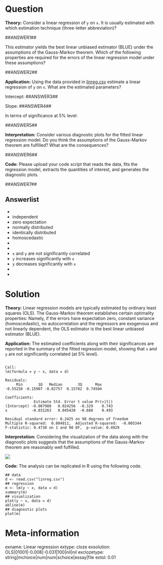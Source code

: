 

Question
========

**Theory:** Consider a linear regression of `y` on `x`. It is usually estimated with
which estimation technique (three-letter abbreviation)?

##ANSWER1##

This estimator yields the best linear unbiased estimator (BLUE) under the assumptions
of the Gauss-Markov theorem. Which of the following properties are required for the
errors of the linear regression model under these assumptions?

##ANSWER2##

**Application:** Using the data provided in [linreg.csv](linreg.csv) estimate a
linear regression of `y` on `x`. What are the estimated parameters?

Intercept: ##ANSWER3##

Slope: ##ANSWER4##

In terms of significance at 5% level:

##ANSWER5##

**Interpretation:** Consider various diagnostic plots for the fitted linear
regression model. Do you think the assumptions of the Gauss-Markov theorem are
fulfilled? What are the consequences?

##ANSWER6##

**Code:** Please upload your code script that reads the data, fits the regression model,
extracts the quantities of interest, and generates the diagnostic plots.

##ANSWER7##


Answerlist
----------
* 
* independent
* zero expectation
* normally distributed
* identically distributed
* homoscedastic
* 
* 
* `x` and `y` are not significantly correlated
* `y` increases significantly with `x`
* `y` decreases significantly with `x`
* 
* 

Solution
========

**Theory:** Linear regression models are typically estimated by ordinary least squares (OLS).
The Gauss-Markov theorem establishes certain optimality properties: Namely, if the errors
have expectation zero, constant variance (homoscedastic), no autocorrelation and the
regressors are exogenous and not linearly dependent, the OLS estimator is the best linear
unbiased estimator (BLUE).

**Application:** The estimated coefficients along with their significances are reported in the
summary of the fitted regression model, showing that `x` and `y` are not significantly correlated (at 5% level).


```

Call:
lm(formula = y ~ x, data = d)

Residuals:
     Min       1Q   Median       3Q      Max 
-0.55258 -0.15907 -0.02757  0.15782  0.74504 

Coefficients:
             Estimate Std. Error t value Pr(>|t|)
(Intercept) -0.007988   0.024256  -0.329    0.743
x           -0.031263   0.045420  -0.688    0.493

Residual standard error: 0.2425 on 98 degrees of freedom
Multiple R-squared:  0.004811,	Adjusted R-squared:  -0.005344 
F-statistic: 0.4738 on 1 and 98 DF,  p-value: 0.4929
```

**Interpretation:** Considering the visualization of the data along with the diagnostic plots suggests
that the assumptions of the Gauss-Markov theorem are reasonably well fulfilled.

![](visualizations-1.svg)

**Code:** The analysis can be replicated in R using the following code.

```
## data
d <- read.csv("linreg.csv")
## regression
m <- lm(y ~ x, data = d)
summary(m)
## visualization
plot(y ~ x, data = d)
abline(m)
## diagnostic plots
plot(m)
```

Meta-information
================
exname: Linear regression
extype: cloze
exsolution: OLS|01001|-0.008|-0.031|100|nil|nil
exclozetype: string|mchoice|num|num|schoice|essay|file
extol: 0.01
